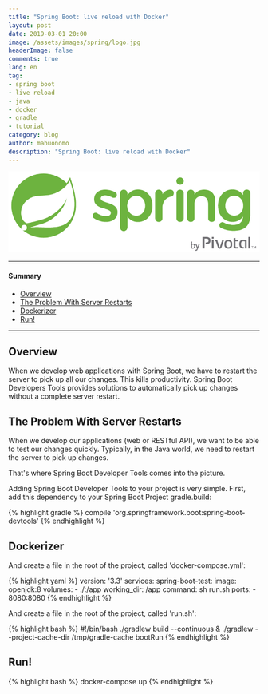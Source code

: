 ```yaml
---
title: "Spring Boot: live reload with Docker"
layout: post
date: 2019-03-01 20:00
image: /assets/images/spring/logo.jpg
headerImage: false
comments: true
lang: en
tag:
- spring boot
- live reload
- java
- docker
- gradle
- tutorial
category: blog
author: mabuonomo
description: "Spring Boot: live reload with Docker"
---
```


<img src="/assets/images/spring/logo.png" />

---

#### Summary
- [Overview](#overview)
- [The Problem With Server Restarts](#the-problem-with-server-restarts)
- [Dockerizer](#dockerizer)
- [Run!](#run)

---

## Overview

When we develop web applications with Spring Boot, we have to restart the server to pick up all our changes. This kills productivity. Spring Boot Developers Tools provides solutions to automatically pick up changes without a complete server restart. 


## The Problem With Server Restarts

When we develop our applications (web or RESTful API), we want to be able to test our changes quickly.
Typically, in the Java world, we need to restart the server to pick up changes.

That's where Spring Boot Developer Tools comes into the picture.

Adding Spring Boot Developer Tools to your project is very simple. First, add this dependency to your Spring Boot Project gradle.build:

{% highlight gradle %}
compile 'org.springframework.boot:spring-boot-devtools'
{% endhighlight %}

## Dockerizer
And create a file in the root of the project, called 'docker-compose.yml':

{% highlight yaml %}
version: '3.3'
services:
  spring-boot-test:
    image: openjdk:8
    volumes:
      - ./:/app
    working_dir: /app
    command: sh run.sh
    ports:
      - 8080:8080
{% endhighlight %}

And create a file in the root of the project, called 'run.sh':

{% highlight bash %}
#!/bin/bash
./gradlew build --continuous & 
./gradlew --project-cache-dir /tmp/gradle-cache bootRun
{% endhighlight %}

## Run!
{% highlight bash %}
docker-compose up
{% endhighlight %}